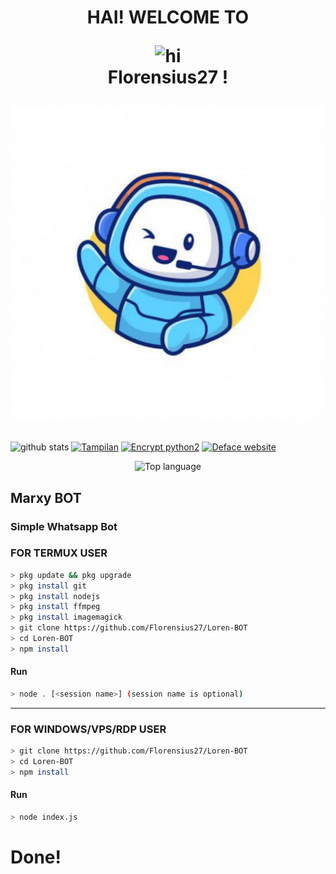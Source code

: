 <h1 align="center">HAI! WELCOME TO 

<img src="https://user-images.githubusercontent.com/1303154/88677602-1635ba80-d120-11ea-84d8-d263ba5fc3c0.gif" width="60px" alt="hi"><br>Florensius27 !</h1>

<p align="center">
  <img src="https://raw.githubusercontent.com/Arya274/Arya274/main/20210127_212936.jpg" />
 &nbsp;&nbsp; 

![github stats](https://github-readme-stats.vercel.app/api?username=Marxy-BOT&show_icons=true&theme=dark)
<a href="https://github.com/Marxy-BOT/T4MPILAN-V5"><img title="Tampilan" src="https://github-readme-stats.vercel.app/api/pin/?username=Marxy-BOT&repo=T4MPILAN-V5&theme=vision-friendly-dark"></a>
<a href="https://github.com/Marxy-BOT/enc"><img title="Encrypt python2" src="https://github-readme-stats.vercel.app/api/pin/?username=Marxy-BOT&repo=enc&theme=vision-friendly-dark"></a>
<a href="https://github.com/Marxy-BOT/DefaceWebDav"><img title="Deface website" src="https://github-readme-stats.vercel.app/api/pin/?username=Marxy-BOT&repo=DefaceWebDav&theme=vision-friendly-dark"></a>
<p align="center">
  <img src="https://github-readme-stats.vercel.app/api/top-langs/?username=Dunia-Kode&layout=compact" alt="Top language">

## Marxy BOT

### Simple Whatsapp Bot

### FOR TERMUX USER
```bash
> pkg update && pkg upgrade
> pkg install git
> pkg install nodejs
> pkg install ffmpeg
> pkg install imagemagick
> git clone https://github.com/Florensius27/Loren-BOT
> cd Loren-BOT
> npm install
```
#### Run
```bash
> node . [<session name>] (session name is optional)
```

---------

### FOR WINDOWS/VPS/RDP USER
```bash
> git clone https://github.com/Florensius27/Loren-BOT
> cd Loren-BOT
> npm install
```
#### Run
```bash
> node index.js
```

# Done!
